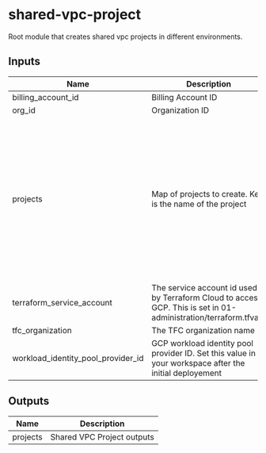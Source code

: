 # shared-vpc-project
Root module that creates shared vpc projects in different environments.

## Inputs

| Name | Description | Type | Default | Required |
|------|-------------|------|---------|:-----:|
| billing\_account\_id | Billing Account ID | `any` | n/a | yes |
| org\_id | Organization ID | `any` | n/a | yes |
| projects | Map of projects to create. Key is the name of the project | <pre>map(object({<br>    folder = string<br>    labels = optional(map(string), {})<br>    activate_apis = optional(list(string), [<br>      "compute.googleapis.com",<br>      "container.googleapis.com",<br>      "dataproc.googleapis.com",<br>      "dataflow.googleapis.com",<br>      "composer.googleapis.com",<br>      "vpcaccess.googleapis.com",<br>      "dns.googleapis.com",<br>      "servicenetworking.googleapis.com",<br>    ])<br>  }))<br></pre> | n/a | yes |
| terraform\_service\_account | The service account id used by Terraform Cloud to access GCP. This is set in 01-administration/terraform.tfvars | `any` | n/a | yes |
| tfc\_organization | The TFC organization name | `any` | n/a | yes |
| workload\_identity\_pool\_provider\_id | GCP workload identity pool provider ID. Set this value in your workspace after the initial deployement | `string` | n/a | yes |

## Outputs

| Name | Description |
|------|-------------|
| projects | Shared VPC Project outputs |

